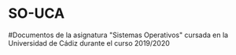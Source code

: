 # SO-UCA
#Documentos de la asignatura "Sistemas Operativos" cursada en la Universidad de Cádiz durante el curso 2019/2020
